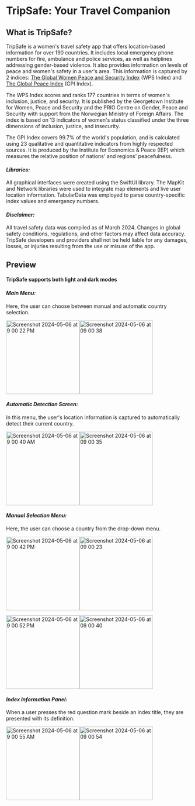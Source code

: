 # TripSafe: Your Travel Companion

## What is TripSafe?

TripSafe is a women's travel safety app that offers location-based information for over 190 countries. It includes local emergency phone numbers for fire, ambulance and police services, as well as helplines addressing gender-based violence. It also provides information on levels of peace and women's safety in a user's area. This information is captured by 2 indices: [The Global Women Peace and Security Index](https://giwps.georgetown.edu/the-index/) (WPS Index) and [The Global Peace Index](https://www.visionofhumanity.org/maps/#/) (GPI Index). 

The WPS Index scores and ranks 177 countries in terms of women's inclusion, justice, and security. It is published by the Georgetown Institute for Women, Peace and Security and the PRIO Centre on Gender, Peace and Security with support from the Norwegian Ministry of Foreign Affairs. The index is based on 13 indicators of women's status classified under the three dimensions of inclusion, justice, and insecurity. 

The GPI Index covers 99.7% of the world's population, and is calculated using 23 qualitative and quantitative indicators from highly respected sources. It is produced by the Institute for Economics & Peace (IEP) which measures the relative position of nations' and regions' peacefulness.

#### *Libraries:*

All graphical interfaces were created using the SwiftUI library. The MapKit and Network libraries were used to integrate map elements and live user location information. TabularData was employed to parse country-specific index values and emergency numbers.

#### *Disclaimer:*

All travel safety data was compiled as of March 2024. Changes in global safety conditions, regulations, and other factors may affect data accuracy. TripSafe developers and providers shall not be held liable for any damages, losses, or injuries resulting from the use or misuse of the app.

## Preview 
#### TripSafe supports both light and dark modes
#### *Main Menu:*
Here, the user can choose between manual and automatic country selection.


<img width="201" alt="Screenshot 2024-05-06 at 9 00 22 PM" src="https://github.com/gabriel-m-m/TripSafe/assets/92119290/96500cbf-ad77-46a9-b592-07399f09aa03"><img width="201" alt="Screenshot 2024-05-06 at 09 00 38" src="https://github.com/gabriel-m-m/TripSafe/assets/92119290/06a0ae46-3001-4599-9a83-930931aca85e">

#### *Automatic Detection Screen:*
In this menu, the user's location information is captured to automatically detect their current country.

<img width="201" alt="Screenshot 2024-05-06 at 9 00 40 AM" src="https://github.com/gabriel-m-m/TripSafe/assets/92119290/8c13a05b-7723-4e54-96b4-0531a5a18302"><img width="201" alt="Screenshot 2024-05-06 at 09 00 35" src="https://github.com/gabriel-m-m/TripSafe/assets/92119290/4011dde8-7881-4e79-90fe-7c01daddc1a4">

#### *Manual Selection Menu:*
Here, the user can choose a country from the drop-down menu.


<img width="201" alt="Screenshot 2024-05-06 at 9 00 42 PM" src="https://github.com/gabriel-m-m/TripSafe/assets/92119290/445735a2-a964-4a1e-b36e-a4dc67f64e2b"><img width="201" alt="Screenshot 2024-05-06 at 09 00 23" src="https://github.com/gabriel-m-m/TripSafe/assets/92119290/90dfeb85-ec28-4e52-83c8-4a7909c75758">

<img width="201" alt="Screenshot 2024-05-06 at 9 00 52 PM" src="https://github.com/gabriel-m-m/TripSafe/assets/92119290/95b6e4a2-7593-488b-9c33-f3ffcf1e159a"><img width="201" alt="Screenshot 2024-05-06 at 09 00 40" src="https://github.com/gabriel-m-m/TripSafe/assets/92119290/0f9ca17f-45d9-40ff-b9ab-140cb7ef9a33">

#### *Index Information Panel:*
When a user presses the red question mark beside an index title, they are presented with its definition.


<img width="201" alt="Screenshot 2024-05-06 at 9 00 55 AM" src="https://github.com/gabriel-m-m/TripSafe/assets/92119290/f34d8d92-207f-4d1e-a85b-5517db057c20"><img width="201" alt="Screenshot 2024-05-06 at 09 00 54" src="https://github.com/gabriel-m-m/TripSafe/assets/92119290/04ceea19-1a17-441b-9ec5-4c5f67d86705">



